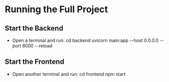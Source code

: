 # Running the Full Project

## Start the Backend
- Open a terminal and run:
cd backend
uvicorn main:app --host 0.0.0.0 --port 8000 --reload

## Start the Frontend
- Open another terminal and run:
cd frontend
npm start
